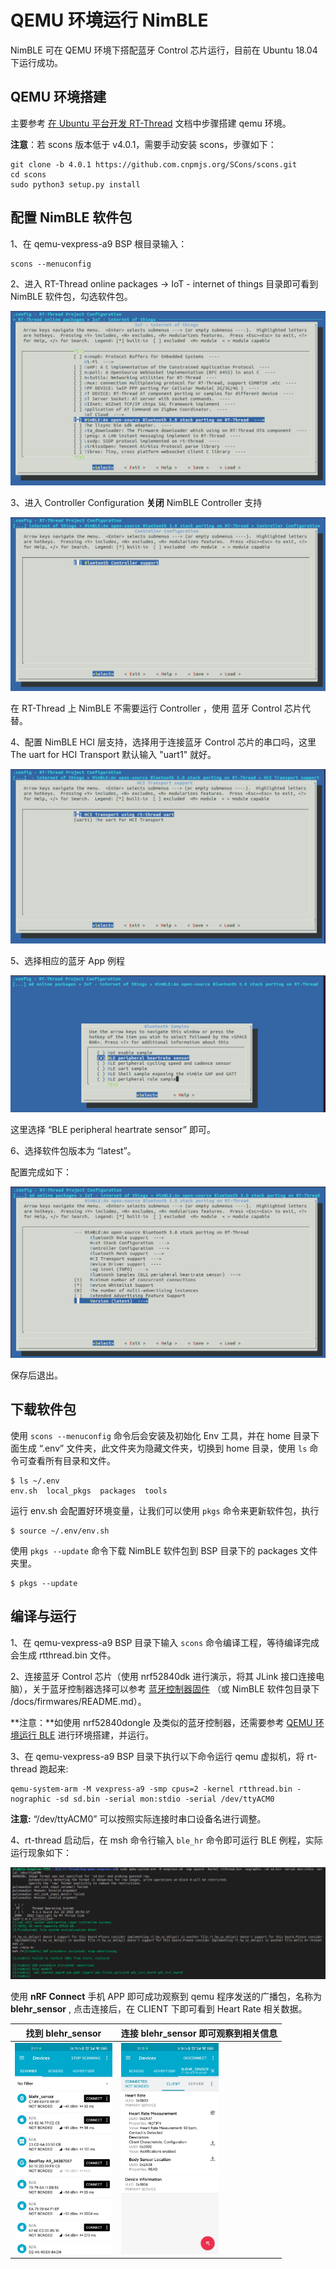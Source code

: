 # QEMU 环境运行 NimBLE

NimBLE 可在 QEMU 环境下搭配蓝牙 Control 芯片运行，目前在 Ubuntu 18.04 下运行成功。

## QEMU 环境搭建

主要参考 [在 Ubuntu 平台开发 RT-Thread](https://www.rt-thread.org/document/site/#/rt-thread-version/rt-thread-standard/application-note/setup/qemu/ubuntu/an0005-qemu-ubuntu?id=在-ubuntu-平台开发-rt-thread) 文档中步骤搭建 qemu 环境。

**注意**：若 scons 版本低于 v4.0.1，需要手动安装 scons，步骤如下：

```shell
git clone -b 4.0.1 https://github.com.cnpmjs.org/SCons/scons.git
cd scons
sudo python3 setup.py install
```

## 配置 NimBLE 软件包

1、在 qemu-vexpress-a9 BSP 根目录输入：

```shell
scons --menuconfig
```

2、进入 RT-Thread online packages → IoT - internet of things 目录即可看到 NimBLE 软件包，勾选软件包。

<img src="./figures/NimBLE.png" style="zoom:67%;" />

3、进入 Controller Configuration **关闭** NimBLE Controller 支持

<img src="./figures/NimBLE-Controller.png" style="zoom:67%;" />

在 RT-Thread 上 NimBLE 不需要运行 Controller ，使用 蓝牙 Control 芯片代替。

4、配置 NimBLE HCI 层支持，选择用于连接蓝牙 Control 芯片的串口吗，这里 The uart for HCI Transport 默认输入 "uart1" 就好。

<img src="./figures/NimBLE-HCI.png" style="zoom:67%;" />

5、选择相应的蓝牙 App 例程

<img src="./figures/NimBLE-Sample.png" style="zoom:67%;" />

这里选择 “BLE peripheral heartrate sensor” 即可。

6、选择软件包版本为 “latest”。

配置完成如下：

<img src="./figures/NimBLE-Version.png" style="zoom:67%;" />

保存后退出。

## 下载软件包

使用 `scons --menuconfig` 命令后会安装及初始化 Env 工具，并在 home 目录下面生成 “.env” 文件夹，此文件夹为隐藏文件夹，切换到 home 目录，使用 `ls` 命令可查看所有目录和文件。

```
$ ls ~/.env
env.sh  local_pkgs  packages  tools
```

运行 env.sh 会配置好环境变量，让我们可以使用 `pkgs` 命令来更新软件包，执行

```
$ source ~/.env/env.sh
```

使用 `pkgs --update` 命令下载 NimBLE 软件包到 BSP 目录下的 packages 文件夹里。

```
$ pkgs --update
```

## 编译与运行

1、在 qemu-vexpress-a9 BSP 目录下输入 `scons` 命令编译工程，等待编译完成会生成 rtthread.bin 文件。

2、连接蓝牙 Control 芯片（使用 nrf52840dk 进行演示，将其 JLink 接口连接电脑），关于蓝牙控制器选择可以参考 [蓝牙控制器固件](https://github.com/RT-Thread-packages/nimble/tree/master/docs/firmwares) （或 NimBLE 软件包目录下 /docs/firmwares/README.md）。

**注意：**如使用 nrf52840dongle 及类似的蓝牙控制器，还需要参考 [QEMU 环境运行 BLE](https://www.rt-thread.org/document/site/#/rt-thread-version/rt-thread-standard/application-note/setup/qemu/qemu-ble/qemu_ble?id=qemu-环境运行-ble) 进行环境搭建，并运行。

3、在 qemu-vexpress-a9 BSP 目录下执行以下命令运行 qemu 虚拟机，将 rt-thread 跑起来:

```shell
qemu-system-arm -M vexpress-a9 -smp cpus=2 -kernel rtthread.bin -nographic -sd sd.bin -serial mon:stdio -serial /dev/ttyACM0
```

**注意:** “/dev/ttyACM0” 可以按照实际连接时串口设备名进行调整。

4、rt-thread 启动后，在 msh 命令行输入 `ble_hr` 命令即可运行 BLE 例程，实际运行现象如下：

<img src="./figures/qemu-run.png" style="zoom:67%;" />

使用 **nRF Connect** 手机 APP 即可成功观察到 qemu 程序发送的广播包，名称为 **blehr_sensor** , 点击连接后，在 CLIENT 下即可看到 Heart Rate 相关数据。

| 找到 blehr_sensor                                  | 连接 blehr_sensor 即可观察到相关信息                       |
| -------------------------------------------------- | ---------------------------------------------------------- |
| <img src="./figures/app.jpg" style="zoom: 33%;" /> | <img src="./figures/app-connect.jpg" style="zoom: 33%;" /> |



